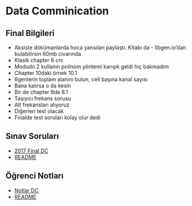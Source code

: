 # Data Comminication 

## Final Bilgileri

- Aksiste dökümanlarda hoca yansıları paylaştı. Kitabı da - libgen.io’dan bulabilirsin 60mb civarında
- Klasik chapter 6 crc
- Modudo 2 kullanın polinom yöntemi karışık geldi hiç bakmadım
- Chapter 10daki örnek 10.1
- 6genlerin toplam alanını bulun, cell başına kanal sayısı
- Bana kalırsa o da kesin
- Bir de chapter 8de 8.1
- Taşıyıcı frekans sorusu
- Alt frekansları alıyoruz
- Diğerleri test olacak
- Finalde test soruları kolay olur dedi
<!--Index-->

## Sınav Soruları

- [2017 Final DC](./S%C4%B1nav%20Sorular%C4%B1/2017%20Final%20DC.pdf)
- [README](./S%C4%B1nav%20Sorular%C4%B1/README.md)

## Öğrenci Notları

- [Notlar DC](./%C3%96%C4%9Frenci%20Notlar%C4%B1/Notlar%20DC.pdf)
- [README](./%C3%96%C4%9Frenci%20Notlar%C4%B1/README.md)



<!--Index-->
